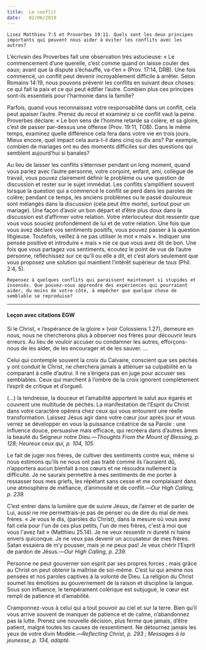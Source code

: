 ```yaml
---
title:  Le conflit
date:   02/06/2019
---
```


`Lisez Matthieu 7:5 et Proverbes 19:11. Quels sont les deux principes importants qui peuvent nous aider à éviter les conflits avec les autres?`

L’écrivain des Proverbes fait une observation très astucieuse: « Le commencement d’une querelle, c’est comme quand on laisse couler des eaux; avant que la dispute s’échauffe, va-t’en » (Prov. 17:14, DRB). Une fois commencé, un conflit peut devenir incroyablement difficile à arrêter. Selon Romains 14:19, nous pouvons prévenir les conflits en suivant deux choses: ce qui fait la paix et ce qui peut édifier l’autre. Combien plus ces principes sont-ils essentiels pour l’harmonie dans la famille?

Parfois, quand vous reconnaissez votre responsabilité dans un conflit, cela peut apaiser l’autre. Prenez du recul et examinez si ce conflit vaut la peine. Proverbes déclare: « Le bon sens de l’homme retarde sa colère, et sa gloire, c’est de passer par-dessus une offense (Prov. 19:11, TOB). Dans le même temps, examinez quelle différence cela fera dans votre vie en trois jours. Mieux encore, quel impact cela aura-t-il dans cinq ou dix ans? Par exemple, combien de mariages ont eu des moments difficiles sur des questions qui semblent aujourd’hui si banales?

Au lieu de laisser les conflits s’éterniser pendant un long moment, quand vous parlez avec l’autre personne, votre conjoint, enfant, ami, collègue de travail, vous pouvez clairement définir le problème ou une question de discussion et rester sur le sujet immédiat. Les conflits s’amplifient souvent lorsque la question qui a commencé le conflit se perd dans les paroles de colère; pendant ce temps, les anciens problèmes ou le passé douloureux sont mélangés dans la discussion (cela peut être mortel, surtout pour un mariage). Une façon d’avoir un bon départ et d’être plus doux dans la discussion est d’affirmer votre relation. Votre interlocuteur doit ressentir que vous vous souciez profondément de lui et de votre relation. Une fois que vous avez déclaré vos sentiments positifs, vous pouvez passer à la question litigieuse. Toutefois, veillez à ne pas utiliser le mot « mais ». Indiquer une pensée positive et introduire « mais » nie ce que vous avez dit de bon. Une fois que vous partagez vos sentiments, écoutez le point de vue de l’autre personne, réfléchissez sur ce qu’il ou elle a dit, et c’est alors seulement que vous proposez une solution qui maintient l’intérêt supérieur de tous (Phil. 2:4, 5).

`Repensez à quelques conflits qui paraissent maintenant si stupides et insensés. Que pouvez-vous apprendre des expériences qui pourraient aider, du moins de votre côté, à empêcher que quelque chose de semblable se reproduise?`

---

#### Leçon avec citations EGW

Si le Christ, « l’espérance de la gloire » (voir Colossiens 1.27), demeure en nous, nous ne chercherons plus à observer nos frères pour découvrir leurs erreurs. Au lieu de vouloir accuser ou condamner les autres, efforçons-nous de les aider, de les encourager et de les sauver. …

Celui qui contemple souvent la croix du Calvaire, conscient que ses péchés y ont conduit le Christ, ne cherchera jamais à atténuer sa culpabilité en la comparant à celle d’autrui. Il ne s’érigera pas en juge pour accuser ses semblables. Ceux qui marchent à l’ombre de la croix ignorent complètement l’esprit de critique et d’orgueil.

(...) la tendresse, la douceur et l’amabilité apportent le salut aux égarés et couvrent une multitude de péchés. La manifestation de l’Esprit du Christ dans votre caractère opérera chez ceux qui vous entourent une réelle transformation. Laissez Jésus agir dans votre cœur jour après jour et vous verrez se développer en vous la puissance créatrice de sa Parole : une influence douce, persuasive mais efficace, qui recréera dans d’autres âmes la beauté du Seigneur notre Dieu.—_Thoughts From the Mount of Blessing, p. 128; Heureux ceux qui, p. 104, 105._

Le fait de juger nos frères, de cultiver des sentiments contre eux, même si nous estimons qu’ils ne nous ont pas traité comme ils l’auraient dû, n’apportera aucun bienfait à nos cœurs et ne résoudra nullement la difficulté. Je ne saurais permettre à mes sentiments de me porter à ressasser tous mes griefs, les répétant sans cesse et me complaisant dans une atmosphère de méfiance, d’animosité et de conflit.—_Our High Calling, p. 239._

C’est entrer dans la lumière que de suivre Jésus, de l’aimer et de parler de Lui, aussi ne me  permettrais-je pas de penser ou de dire du mal de mes frères. « Je vous le dis, (paroles du Christ), dans la mesure où vous avez fait cela pour l'un de ces plus petits, l'un de mes frères, c'est à moi que vous l'avez fait » (Matthieu 25.14).  Je ne veux ressentir ni dureté ni haine envers quiconque. Je ne veux pas devenir un accusateur de mes frères. Satan essaiera de m’y pousser, mais je ne peux pas!  Je veux chérir l’Esprit de pardon de Jésus.—_Our High Calling, p. 239._

Personne ne peut gouverner son esprit par ses propres forces ; mais grâce au Christ on peut obtenir la maîtrise de soi-même. C’est lui qui amène nos pensées et nos paroles captives à la volonté de Dieu. La religion du Christ soumet les émotions au gouvernement de la raison et discipline la langue. Sous son influence, le tempérament colérique est subjugué, le cœur est rempli de patience et d’amabilité. 

Cramponnez-vous à celui qui a tout pouvoir au ciel et sur la terre. Bien qu’il vous arrive souvent de manquer de patience et de calme, n’abandonnez pas la lutte. Prenez une nouvelle décision, plus ferme que jamais, d’être patient, malgré toutes les causes de ressentiment. Ne détournez jamais les yeux de votre divin Modèle.—_Reflecting Christ, p. 293 ; Messages à la jeunesse, p. 134, adapté._